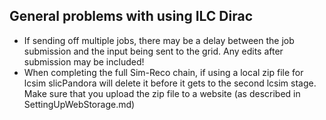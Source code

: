 ## General problems with using ILC Dirac
- If sending off multiple jobs, there may be a delay between the job submission and the input being sent to the grid. Any edits after submission may be included!
- When completing the full Sim-Reco chain, if using a local zip file for lcsim slicPandora will delete it before it gets to the second lcsim stage. Make sure that you upload the zip file to a website (as described in SettingUpWebStorage.md)
